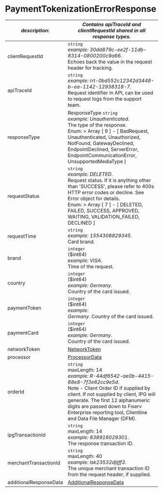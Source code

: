 
# PaymentTokenizationErrorResponse

| *description*:   | *Contains apiTraceId and clientRequestId shared in all response types.*|
|----|----|
| clientRequestId |    ``` string ```   <br/> *example:   30dd879c-ee2f-11db-8314-0800200c9a66*. <br/>  Echoes back the value in the request header for tracking.|
| apiTraceId |    ``` string ```  <br/>  *example: rrt-0bd552c12342d3448-b-ea-1142-12938318-7*. <br/>  Request identifier in API, can be used to request logs from the support team.|
| responseType | ResponseType   ``` string ```  <br/>  *example: Unauthenticated*.  <br/> The type of the response. <br/>  Enum:    > Array [ 9 ] - [ BadRequest, Unauthenticated, Unauthorized, NotFound, GatewayDeclined, EndpointDeclined, ServerError, EndpointCommunicationError, UnsupportedMediaType ]|
| requestStatus |    ``` string ```  <br/>  *example: DELETED*. <br/>  Request status. If it is anything other than 'SUCCESS', please refer to 400s HTTP error codes or decline. See Error object for details. <br/>  Enum:    > Array [ 7 ] - [ DELETED, FAILED, SUCCESS, APPROVED, WAITING, VALIDATION_FAILED, DECLINED ]|
| requestTime |    ``` string ```   <br/>  *example:   1554308829345*.  <br/> Card brand.|
| brand |    ``` integer ``` <br/>  ($int64)  <br/>  *example:   VISA*.  <br/> Time of the request.|
| country |    ``` integer ```  <br/> ($int64)  <br/>  *example:   Germany*.  <br/> Country of the card issued.|
| paymentToken |    ``` integer ```  <br/> ($int64)  <br/>   *example:   <br/>  Germany*. Country of the card issued.|
| paymentCard |    ``` integer ```  <br/> ($int64)  <br/>   *example:   Germany*.  <br/> Country of the card issued.|
| networkToken | [NetworkToken](?path=docs/schemas-md/NetworkToken.md)|  
| processor | [ProcessorData](?path=docs/schemas-md/ProcessorData.md)|   
| orderId |    ``` string ```   <br/>  maxLength: 14   <br/> *example: R-44df6542-ae0b-4415-88e8-7f3e62cc9e5d*.  <br/> Note - Client Order ID if supplied by client. If not supplied by client, IPG will generate. The first 12 alphanumeric digits are passed down to Fiserv Enterprise reporting tool, Clientline and Data File Manager (DFM).|
| ipgTransactionId | ``` string ```   <br/> maxLength: 14   <br/> *example: 838916029301*.  <br/> The response transaction ID.|
| merchantTransactionId | ``` string ```   <br/>  maxLength: 40   <br/> *example: lsk23532djljff3*.  <br/> The unique merchant transaction ID from the request header, if supplied.|
| additionalResponseData | [AdditionalResponseData](?path=docs/schemas-md/AdditionalResponseData.md)|   
   


